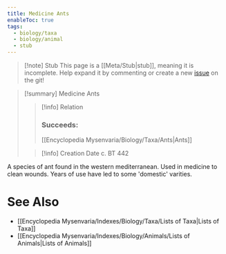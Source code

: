 ```yaml
---
title: Medicine Ants
enableToc: true
tags:
  - biology/taxa
  - biology/animal
  - stub
---
```


> [!note] Stub
> This page is a [[Meta/Stub|stub]], meaning it is incomplete. Help expand it by commenting or create a new [issue](https://github.com/RagtimeGal/quartz--encyclopedia-mysenvaria/issues/new/choose) on the git!


> [!summary] Medicine Ants
> > [!info] Relation
> > ### Succeeds:
> > [[Encyclopedia Mysenvaria/Biology/Taxa/Ants|Ants]]
>
> > [!info] Creation Date
> > c. BT 442

A species of ant found in the western mediterranean. Used in medicine to clean wounds. Years of use have led to some 'domestic' varities.

# See Also
- [[Encyclopedia Mysenvaria/Indexes/Biology/Taxa/Lists of Taxa|Lists of Taxa]]
- [[Encyclopedia Mysenvaria/Indexes/Biology/Animals/Lists of Animals|Lists of Animals]]
